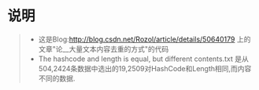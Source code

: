 # 说明
> - 这是Blog:http://blog.csdn.net/Rozol/article/details/50640179 上的文章"论__大量文本内容去重的方式"的代码
> - The hashcode and length is equal, but different contents.txt 是从504,2424条数据中选出的19,2509对HashCode和Length相同,而内容不同的数据.